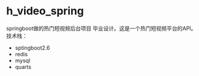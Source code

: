 # h_video_spring
springboot做的热门短视频后台项目
毕业设计。这是一个热门短视频平台的API。
技术栈：
- sptingboot2.6
- redis
- mysql
- quarts
